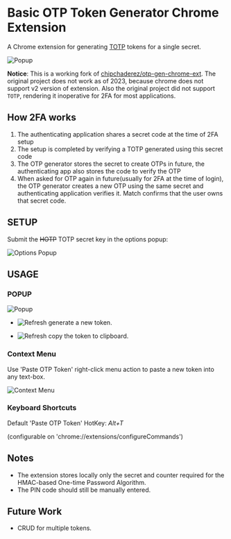 # Basic OTP Token Generator Chrome Extension
A Chrome extension for generating [TOTP]([https://en.wikipedia.org/wiki/HMAC-based_One-time_Password_Algorithm](https://en.wikipedia.org/wiki/Time-based_one-time_password)) tokens for a single secret.

![Popup](/screenshots/ext_popup.png)

**Notice**: This is a working fork of [chipchaderez/otp-gen-chrome-ext](https://github.com/chipchaderez/otp-gen-chrome-ext). The original project does not work as of 2023, because chrome does not support v2 version of extension. Also the original project did not support `TOTP`, rendering it inoperative for 2FA for most applications.

## How 2FA works

1. The authenticating application shares a secret code at the time of 2FA setup
2. The setup is completed by verifying a TOTP generated using this secret code
3. The OTP generator stores the secret to create OTPs in future, the authenticating app also stores the code to verify the OTP
4. When asked for OTP again in future(usually for 2FA at the time of login), the OTP generator creates a new OTP using the same secret and authenticating application verifies it. Match confirms that the user owns that secret code.

## SETUP
Submit the ~~HOTP~~ TOTP secret key in the options popup:

![Options Popup](/screenshots/ext_options.png)

## USAGE

### POPUP

![Popup](/screenshots/ext_popup_token.png)

* ![Refresh](/screenshots/ext_refresh.png)&nbsp;generate a new token.


* ![Refresh](/screenshots/ext_clippy.png)&nbsp;copy the token to clipboard.

### Context Menu

Use 'Paste OTP Token' right-click menu action to paste a new token into any text-box.

![Context Menu](/screenshots/ext_paste.png)

### Keyboard Shortcuts

Default 'Paste OTP Token' HotKey: <i>Alt+T</i>

(configurable on 'chrome://extensions/configureCommands')

## Notes

* The extension stores locally only the secret and counter required for the HMAC-based One-time Password Algorithm.
* The PIN code should still be manually entered.

## Future Work

* CRUD for multiple tokens.
